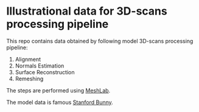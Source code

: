 # Illustrational data for 3D-scans processing pipeline

This repo contains data obtained by following model 3D-scans processing pipeline:

1. Alignment
2. Normals Estimation
3. Surface Reconstruction
4. Remeshing

The steps are performed using [MeshLab](http://www.meshlab.net/).

The model data is famous [Stanford Bunny](http://graphics.stanford.edu/data/3Dscanrep/).
